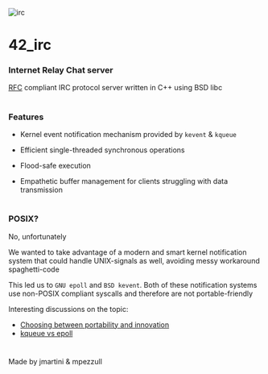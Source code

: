 ![irc](https://user-images.githubusercontent.com/25162290/159374311-d8ab4c91-6011-4df0-a1f1-83d9ec4c7ada.png)

# 42_irc

### Internet Relay Chat server

[RFC](https://datatracker.ietf.org/doc/html/rfc1459) compliant IRC protocol server written in C++ using BSD libc

#
### Features

* Kernel event notification mechanism provided by `kevent` & `kqueue`

* Efficient single-threaded synchronous operations

* Flood-safe execution

* Empathetic buffer management for clients struggling with data transmission

#
### POSIX?

No, unfortunately

We wanted to take advantage of a modern and smart kernel notification system that could handle UNIX-signals as well, avoiding messy workaround spaghetti-code

This led us to `GNU epoll` and `BSD kevent`. Both of these notification systems use non-POSIX compliant syscalls and therefore are not portable-friendly

Interesting discussions on the topic:
* [Choosing between portability and innovation](https://lwn.net/Articles/430793/)
* [kqueue vs epoll](https://news.ycombinator.com/item?id=3028687)

#
Made by jmartini & mpezzull
